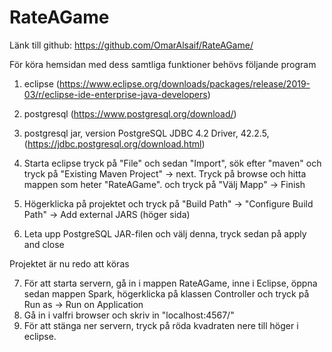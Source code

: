 # RateAGame
Länk till github: https://github.com/OmarAlsaif/RateAGame/

För köra hemsidan med dess samtliga funktioner behövs följande program

1. eclipse (https://www.eclipse.org/downloads/packages/release/2019-03/r/eclipse-ide-enterprise-java-developers)
2. postgresql (https://www.postgresql.org/download/)
3. postgresql jar, version PostgreSQL JDBC 4.2 Driver, 42.2.5, (https://jdbc.postgresql.org/download.html)

4. Starta eclipse tryck på "File" och sedan "Import", sök efter "maven" och tryck på "Existing Maven Project" -> next. Tryck på browse och hitta 
mappen som heter "RateAGame". och tryck på "Välj Mapp" -> Finish
5. Högerklicka på projektet och tryck på "Build Path" -> "Configure Build Path" -> Add external JARS (höger sida)
6. Leta upp PostgreSQL JAR-filen och välj denna, tryck sedan på apply and close

Projektet är nu redo att köras

7. För att starta servern, gå in i mappen RateAGame, inne i Eclipse, öppna sedan mappen Spark, högerklicka på klassen Controller och tryck på Run as
-> Run on Application
8. Gå in i valfri browser och skriv in "localhost:4567/"
9. För att stänga ner servern, tryck på röda kvadraten nere till höger i eclipse.